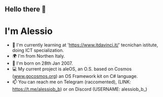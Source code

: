 ## Hello there 👋

<!--
**alessiob07/alessiob07** is a ✨ _special_ ✨ repository because its `README.md` (this file) appears on your GitHub profile.

Here are some ideas to get you started:

- 🔭 I’m currently working on ...
- 🌱 I’m currently learning ...
- 👯 I’m looking to collaborate on ...
- 🤔 I’m looking for help with ...
- 💬 Ask me about ...
- 📫 How to reach me: ...
- 😄 Pronouns: ...
- ⚡ Fun fact: ...
-->

# I'm Alessio
- 🏫 I'm currently learning at 'https://www.itdavinci.it/' tecnichan istitute, doing ICT specialization.
- 🌍 I'm from Northen Italy.
- 🤰 I'm born on 28th Jan 2007.
- 💻 My current project is aleOS, an O.S. based on Cosmos (www.gocosmos.org) an OS Framework kit on C# language.
- 📫 You can reach me on Telegram (raccomented), (LINK: https://t.me/alessiob_b) or on Discord (USERNAME: alessiob_b_)
